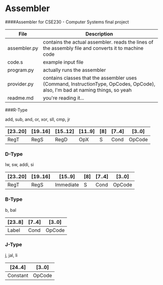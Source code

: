 # Assembler

####Assembler for CSE230 - Computer Systems final project

| File | Description |
|------|-------------|
| assembler.py | contains the actual assembler. reads the lines of the assembly file and converts it to machine code |
| code.s | example input file |
| program.py | actually runs the assembler |
| provider.py | contains classes that the assembler uses (Command, InstructionType, OpCodes, OpCode), also, I'm bad at naming things, so yeah |
| readme.md | you're reading it... |

###R-Type

add, sub, and, or, xor, sll, cmp, jr

| [23..20] | [19..16] | [15..12] | [11..9] | [8] | [7..4] | [3..0] |
|----------|----------|----------|---------|-----|--------|--------|
| RegT | RegS |RegD | OpX | S | Cond | OpCode |

### D-Type

lw, sw, addi, si

| [23..20] | [19..16] | [15..9] | [8] | [7..4] | [3..0] | 
|----|----|----|----|-----|-----|
| RegT | RegS | Immediate | S | Cond | OpCode |

### B-Type

b, bal

| [23..8] | [7..4] | [3..0] |
|---------|--------|--------|
| Label | Cond | OpCode |

### J-Type

j, jal, li

| [24..4] | [3..0] |
|---------|--------|
| Constant | OpCode |

